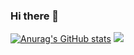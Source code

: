 ### Hi there 👋

[![Anurag's GitHub stats](https://github-readme-stats.vercel.app/api?username=waterfox-dev&how_icons=true&theme=radical)](https://github.com/anuraghazra/github-readme-stats)
<img src="https://github-readme-stats.vercel.app/api/top-langs?username=zluvsand&layout=compact"/>

<!--
**waterfox-dev/waterfox-dev** is a ✨ _special_ ✨ repository because its `README.md` (this file) appears on your GitHub profile.

Here are some ideas to get you started:

- 🔭 I’m currently working on ...
- 🌱 I’m currently learning ...
- 👯 I’m looking to collaborate on ...
- 🤔 I’m looking for help with ...
- 💬 Ask me about ...
- 📫 How to reach me: ...
- 😄 Pronouns: ...
- ⚡ Fun fact: ...
-->
